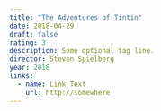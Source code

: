 ```yaml
---
title: "The Adventures of Tintin"
date: 2018-04-29
draft: false
rating: 3
description: Some optional tag line.
director: Steven Spielberg
year: 2018
links:
  - name: Link Text
    url: http://somewhere
---
```

